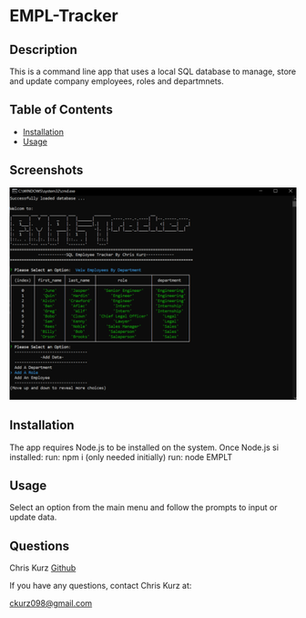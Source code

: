 

# EMPL-Tracker

## Description
This is a command line app that uses a local SQL database to manage, store and update company employees, roles and departmnets. 

## Table of Contents  
    
* [Installation](#installation)
* [Usage](#usage) 
## Screenshots
![screenshotA](screenshotA.PNG)


## Installation
The app requires Node.js to be installed on the system.
Once Node.js si installed:
run: npm i (only needed initially)
run: node EMPLT 
         

## Usage
Select an option from the main menu and follow the prompts to input or update data.
           
## Questions
Chris Kurz              [Github](https://github.com/chriskurz098)

If you have any questions, contact Chris Kurz at:

[ckurz098@gmail.com](mailto:ckurz098@gmail.com)

